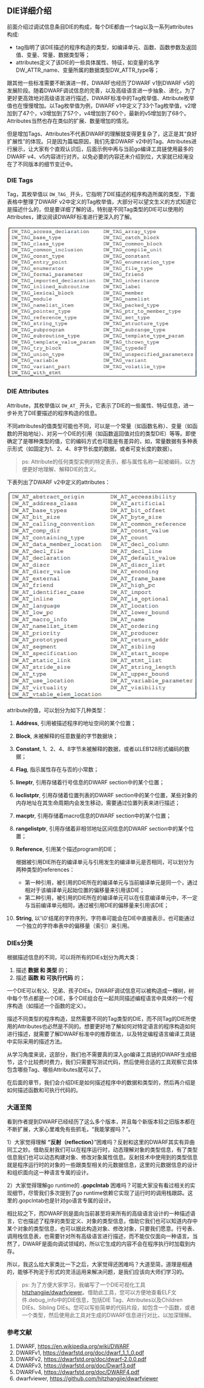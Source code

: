 ## DIE详细介绍

前面介绍过调试信息条目DIE的构成，每个DIE都由一个tag以及一系列attributes构成:

- tag指明了该DIE描述的程序构造的类型，如编译单元、函数、函数参数及返回值、变量、常量、数据类型等；
- attributes定义了该DIE的一些具体属性、特征，如变量的名字DW_ATTR_name、变量所属的数据类型DW_ATTR_type等；

跟其他一些标准需要不断演进一样，DWARF也经历了DWARF v1到DWARF v5的发展阶段。随着DWARF调试信息的完善，以及高级语言进一步抽象、进化，为了更好更高效地对高级语言进行描述，DWARF标准中的Tag枚举值、Attribute枚举值也在慢慢增加。以Tag枚举值为例，DWARF v1中定义了33个Tag枚举值，v2增加到了47个，v3增加到了57个，v4增加到了60个，最新的v5增加到了68个。Attributes当然也存在类似的扩展、数量增加的情况。

但是增加Tags、Attributes不代表DWARF的理解就变得更复杂了，这正是其“良好扩展性”的体现。只是因为篇幅原因，我们先拿DWARF v2中的Tag、Attributes进行展示，让大家有个直观认识后，后面示例中再与当前go编译工具链使用最多的DWARF v4、v5内容进行对齐。以免必要的内容还未介绍到位，大家就已经淹没在了不同版本的细节变迁中。

### DIE Tags

Tag，其枚举值以 `DW_TAG_` 开头，它指明了DIE描述的程序构造所属的类型，下面表格中整理了DWARF v2中定义的Tag枚举值，大部分可以望文生义的方式知道它是描述什么的，但是要详细了解的话，特别是不同Tag类型的DIE可以使用的Attributes，建议阅读DWARF标准进行更深入的了解。

![img](assets/clip_image001.png)

### DIE Attributes

Attribute，其枚举值以 `DW_AT_` 开头，它表示了DIE的一些属性、特征信息，进一步补充了DIE要描述的程序构造的信息。

不同attributes的值类型可能也不同，可以是一个常量（如函数名称）、变量（如函数的开始地址）、对另一个DIE的引用（如函数返回值对应的类型DIE）等等。即使确定了是哪种类型的值，它的编码方式也可能是有差异的，如，常量数据有多种表示形式（如固定为1、2、4、8字节长度的数据，或者可变长度的数据）。

>ps: Attribute的任何类型实例的特定表示，都与属性名称一起被编码，以方便更好地理解、解释DIE的含义。

下表列出了DWARF v2中定义的attributes：

![img](assets/clip_image002.png)

attribute的值，可以划分为如下几种类型：

1. **Address**, 引用被描述程序的地址空间的某个位置；
2. **Block**, 未被解释的任意数量的字节数据块；
3. **Constant**, 1、2、4、8字节未被解释的数据，或者以LEB128形式编码的数据；
4. **Flag**, 指示属性存在与否的小常数；
5. **lineptr**, 引用存储着行号信息的DWARF section中的某个位置；
6. **loclistptr**, 引用存储着位置列表的DWARF section中的某个位置，某些对象的内存地址在其生命周期内会发生移动，需要通过位置列表来进行描述；
7. **macptr**, 引用存储着macro信息的DWARF section中的某个位置；
8. **rangelistptr**, 引用存储着非相邻地址区间信息的DWARF section中的某个位置；
9. **Reference**, 引用某个描述program的DIE；

   根据被引用DIE所在的编译单元与引用发生的编译单元是否相同，可以划分为两种类型的references：

   - 第一种引用，被引用的DIE所在的编译单元与当前编译单元是同一个，通过相对于该编译单元起始位置的偏移量来引用该DIE；
   - 第二种引用，被引用的DIE所在的编译单元可以在任意编译单元中，不一定与当前编译单元相同，通过被引用DIE的偏移量来引用该DIE；
10. **String**, 以'\0'结尾的字符序列，字符串可能会在DIE中直接表示，也可能通过一个独立的字符串表中的偏移量（索引）来引用。

### DIEs分类

根据描述信息的不同，可以将所有的DIEs划分为两大类：

1. 描述 **数据 和 类型** 的；
2. 描述 **函数 和 可执行代码** 的；

一个DIE可以有父、兄弟、孩子DIEs，DWARF调试信息可以被构造成一棵树，树中每个节点都是一个DIE，多个DIE组合在一起共同描述编程语言中具体的一个程序构造（如描述一个函数的定义）。

描述不同类型的程序构造，显然需要不同的Tag类型的DIE，而不同Tag的DIE所使用的Attributes也必然是不同的。想要更好地了解如何对特定语言的程序构造如何进行描述，就需要了解DWARF标准中的推荐做法，以及特定编程语言编译工具链中实际采用的描述方法。

从学习角度来说，这部分，我们也不需要真的深入go编译工具链的DWARF生成细节，这个比较费时费力，我们只需要写测试代码，然后使用合适的工具观察它具体包含哪些Tag、哪些Attributes就可以了。

在后面的章节，我们会介绍DIE是如何描述程序中的数据和类型的，然后再介绍是如何描述函数和可执行代码的。

### 大道至简

看到作者提到DWARF已经经历了这么多个版本，并且每个新版本较之旧版本都在不断扩展，大家心里难免有些抓毛，“我能掌握吗？”。

1）大家觉得理解 **“反射（reflection）**”困难吗？反射和这里的DWARF其实有异曲同工之妙。借助反射我们可以在程序运行时，动态理解对象的类型信息，有了类型信息我们也可以动态构建对象、修改对象属性信息。反射技术中使用到的类型信息就是程序运行时的对象的一些跟类型相关的元数据信息，这里的元数据信息的设计和组织面向这一种语言专属的设计。

2）大家觉得理解go runtime的 **.gopclntab** 困难吗？可能大家没有看过相关的实现细节，尽管我们多次提到了go runtime依赖它实现了运行时的调用栈跟踪。这里的.gopclntab也是针对go语言专属的设计。

相比较之下，而DWARF则是面向当前甚至将来所有的高级语言设计的一种描述语言，它也描述了程序的类型定义、对象的类型信息，借助它我们也可以知道内存中某个对象的类型信息，也可以据此构造对象、修改对象，只要我们愿意。行号表、调用栈信息表，也需要针对所有高级语言进行描述，而不能仅仅面向一种语言。当然了，DWARF是面向调试领域的，所以它生成的内容不会在程序执行时加载到内存。

所以，我这么给大家类比一下之后，大家觉得还困难吗？大道至简，道理是相通的，能够不拘泥于形式的灵活运用来解决问题，是我们应该向大师们学习的。

> ps: 为了方便大家学习，我编写了一个DIE可视化工具 [hitzhangjie/dwarfviewer](https://github.com/hitzhangjie/dwarfviewer)。借助此工具，您可以方便地查看ELF文件.debug_info中的DIE信息，包括DIE Tag、Attributes以及Children DIEs、Sibling DIEs。您可以写些简单的代码片段，如包含一个函数，或者一个类型，然后使用此工具对生成的DWARF信息进行对比，以加深理解。

### 参考文献

1. DWARF, https://en.wikipedia.org/wiki/DWARF
2. DWARFv1, https://dwarfstd.org/doc/dwarf_1_1_0.pdf
3. DWARFv2, https://dwarfstd.org/doc/dwarf-2.0.0.pdf
4. DWARFv3, https://dwarfstd.org/doc/Dwarf3.pdf
5. DWARFv4, https://dwarfstd.org/doc/DWARF4.pdf
6. dwarfviewer, https://github.com/hitzhangjie/dwarfviewer
